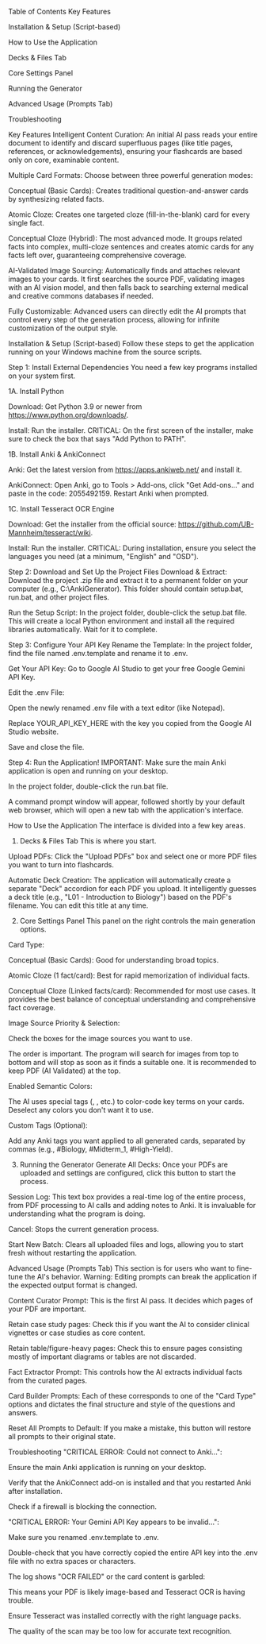 Table of Contents
Key Features

Installation & Setup (Script-based)

How to Use the Application

Decks & Files Tab

Core Settings Panel

Running the Generator

Advanced Usage (Prompts Tab)

Troubleshooting

Key Features
Intelligent Content Curation: An initial AI pass reads your entire document to identify and discard superfluous pages (like title pages, references, or acknowledgements), ensuring your flashcards are based only on core, examinable content.

Multiple Card Formats: Choose between three powerful generation modes:

Conceptual (Basic Cards): Creates traditional question-and-answer cards by synthesizing related facts.

Atomic Cloze: Creates one targeted cloze (fill-in-the-blank) card for every single fact.

Conceptual Cloze (Hybrid): The most advanced mode. It groups related facts into complex, multi-cloze sentences and creates atomic cards for any facts left over, guaranteeing comprehensive coverage.

AI-Validated Image Sourcing: Automatically finds and attaches relevant images to your cards. It first searches the source PDF, validating images with an AI vision model, and then falls back to searching external medical and creative commons databases if needed.

Fully Customizable: Advanced users can directly edit the AI prompts that control every step of the generation process, allowing for infinite customization of the output style.

Installation & Setup (Script-based)
Follow these steps to get the application running on your Windows machine from the source scripts.

Step 1: Install External Dependencies
You need a few key programs installed on your system first.

1A. Install Python

Download: Get Python 3.9 or newer from https://www.python.org/downloads/.

Install: Run the installer. CRITICAL: On the first screen of the installer, make sure to check the box that says "Add Python to PATH".

1B. Install Anki & AnkiConnect

Anki: Get the latest version from https://apps.ankiweb.net/ and install it.

AnkiConnect: Open Anki, go to Tools > Add-ons, click "Get Add-ons..." and paste in the code: 2055492159. Restart Anki when prompted.

1C. Install Tesseract OCR Engine

Download: Get the installer from the official source: https://github.com/UB-Mannheim/tesseract/wiki.

Install: Run the installer. CRITICAL: During installation, ensure you select the languages you need (at a minimum, "English" and "OSD").

Step 2: Download and Set Up the Project Files
Download & Extract: Download the project .zip file and extract it to a permanent folder on your computer (e.g., C:\AnkiGenerator). This folder should contain setup.bat, run.bat, and other project files.

Run the Setup Script: In the project folder, double-click the setup.bat file. This will create a local Python environment and install all the required libraries automatically. Wait for it to complete.

Step 3: Configure Your API Key
Rename the Template: In the project folder, find the file named .env.template and rename it to .env.

Get Your API Key: Go to Google AI Studio to get your free Google Gemini API Key.

Edit the .env File:

Open the newly renamed .env file with a text editor (like Notepad).

Replace YOUR_API_KEY_HERE with the key you copied from the Google AI Studio website.

Save and close the file.

Step 4: Run the Application!
IMPORTANT: Make sure the main Anki application is open and running on your desktop.

In the project folder, double-click the run.bat file.

A command prompt window will appear, followed shortly by your default web browser, which will open a new tab with the application's interface.

How to Use the Application
The interface is divided into a few key areas.

1. Decks & Files Tab
This is where you start.

Upload PDFs: Click the "Upload PDFs" box and select one or more PDF files you want to turn into flashcards.

Automatic Deck Creation: The application will automatically create a separate "Deck" accordion for each PDF you upload. It intelligently guesses a deck title (e.g., "L01 - Introduction to Biology") based on the PDF's filename. You can edit this title at any time.

2. Core Settings Panel
This panel on the right controls the main generation options.

Card Type:

Conceptual (Basic Cards): Good for understanding broad topics.

Atomic Cloze (1 fact/card): Best for rapid memorization of individual facts.

Conceptual Cloze (Linked facts/card): Recommended for most use cases. It provides the best balance of conceptual understanding and comprehensive fact coverage.

Image Source Priority & Selection:

Check the boxes for the image sources you want to use.

The order is important. The program will search for images from top to bottom and will stop as soon as it finds a suitable one. It is recommended to keep PDF (AI Validated) at the top.

Enabled Semantic Colors:

The AI uses special tags (<pos>, <neg>, etc.) to color-code key terms on your cards. Deselect any colors you don't want it to use.

Custom Tags (Optional):

Add any Anki tags you want applied to all generated cards, separated by commas (e.g., #Biology, #Midterm_1, #High-Yield).

3. Running the Generator
Generate All Decks: Once your PDFs are uploaded and settings are configured, click this button to start the process.

Session Log: This text box provides a real-time log of the entire process, from PDF processing to AI calls and adding notes to Anki. It is invaluable for understanding what the program is doing.

Cancel: Stops the current generation process.

Start New Batch: Clears all uploaded files and logs, allowing you to start fresh without restarting the application.

Advanced Usage (Prompts Tab)
This section is for users who want to fine-tune the AI's behavior. Warning: Editing prompts can break the application if the expected output format is changed.

Content Curator Prompt: This is the first AI pass. It decides which pages of your PDF are important.

Retain case study pages: Check this if you want the AI to consider clinical vignettes or case studies as core content.

Retain table/figure-heavy pages: Check this to ensure pages consisting mostly of important diagrams or tables are not discarded.

Fact Extractor Prompt: This controls how the AI extracts individual facts from the curated pages.

Card Builder Prompts: Each of these corresponds to one of the "Card Type" options and dictates the final structure and style of the questions and answers.

Reset All Prompts to Default: If you make a mistake, this button will restore all prompts to their original state.

Troubleshooting
"CRITICAL ERROR: Could not connect to Anki...":

Ensure the main Anki application is running on your desktop.

Verify that the AnkiConnect add-on is installed and that you restarted Anki after installation.

Check if a firewall is blocking the connection.

"CRITICAL ERROR: Your Gemini API Key appears to be invalid...":

Make sure you renamed .env.template to .env.

Double-check that you have correctly copied the entire API key into the .env file with no extra spaces or characters.

The log shows "OCR FAILED" or the card content is garbled:

This means your PDF is likely image-based and Tesseract OCR is having trouble.

Ensure Tesseract was installed correctly with the right language packs.

The quality of the scan may be too low for accurate text recognition.